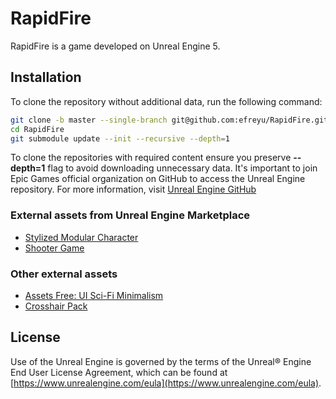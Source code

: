 # RapidFire
RapidFire is a game developed on Unreal Engine 5.

## Installation
To clone the repository without additional data, run the following command:
```bash
git clone -b master --single-branch git@github.com:efreyu/RapidFire.git RapidFire
cd RapidFire
git submodule update --init --recursive --depth=1
```
To clone the repositories with required content ensure you preserve **--depth=1** flag to avoid downloading unnecessary data.
It's important to join Epic Games official organization on GitHub to access the Unreal Engine repository. For more information, visit [Unreal Engine GitHub](https://www.unrealengine.com/en-US/ue-on-github)


### External assets from Unreal Engine Marketplace
- [Stylized Modular Character](https://www.unrealengine.com/marketplace/en-US/product/stylized-modular-character)
- [Shooter Game](https://www.unrealengine.com/marketplace/en-US/item/fea72c38b29841e592f9ed2007a9d756)
### Other external assets
- [Assets Free: UI Sci-Fi Minimalism](https://wenrexa.itch.io/nesia01)
- [Crosshair Pack](https://void1gaming.itch.io/free-mega-crosshairs-pack)

## License
Use of the Unreal Engine is governed by the terms of the Unreal® Engine End User License Agreement, which can be found at [https://www.unrealengine.com/eula](https://www.unrealengine.com/eula).